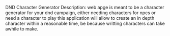  DND Character Generator
Description: web apge is meant to be a character generator for your dnd campaign, 
either needing characters for npcs or need a character to play this application will
allow to create an in depth character within a reasonable time, be because writting characters
can take awhile to make.
